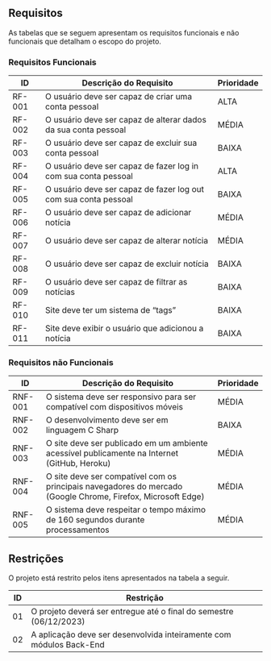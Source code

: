 ## Requisitos

As tabelas que se seguem apresentam os requisitos funcionais e não funcionais que detalham o escopo do projeto.

### Requisitos Funcionais

| ID     | Descrição do Requisito                                          | Prioridade |
| ------ | --------------------------------------------------------------- | ---------- |
| RF-001 | O usuário deve ser capaz de criar uma conta pessoal             | ALTA       |
| RF-002 | O usuário deve ser capaz de alterar dados da sua conta pessoal  | MÉDIA      |
| RF-003 | O usuário deve ser capaz de excluir sua conta pessoal           | BAIXA      |
| RF-004 | O usuário deve ser capaz de fazer log in com sua conta pessoal  | ALTA       |
| RF-005 | O usuário deve ser capaz de fazer log out com sua conta pessoal | BAIXA      |
| RF-006 | O usuário deve ser capaz de adicionar notícia                   | MÉDIA      |
| RF-007 | O usuário deve ser capaz de alterar notícia                     | MÉDIA      |
| RF-008 | O usuário deve ser capaz de excluir notícia                     | BAIXA      |
| RF-009 | O usuário deve ser capaz de filtrar as notícias                 | BAIXA      |
| RF-010 | Site deve ter um sistema de “tags”                              | BAIXA      |
| RF-011 | Site deve exibir o usuário que adicionou a notícia              | BAIXA      |

### Requisitos não Funcionais

| ID      | Descrição do Requisito                                                                                       | Prioridade |
| ------- | ------------------------------------------------------------------------------------------------------------ | ---------- |
| RNF-001 | O sistema deve ser responsivo para ser compatível com dispositivos móveis                                    | MÉDIA      |
| RNF-002 | O desenvolvimento deve ser em linguagem C Sharp                                                              | BAIXA      |
| RNF-003 | O site deve ser publicado em um ambiente acessível publicamente na Internet (GitHub, Heroku)                 | MÉDIA      |
| RNF-004 | O site deve ser compatível com os principais navegadores do mercado (Google Chrome, Firefox, Microsoft Edge) | MÉDIA      |
| RNF-005 | O sistema deve respeitar o tempo máximo de 160 segundos durante processamentos                               | MÉDIA      |

## Restrições

O projeto está restrito pelos itens apresentados na tabela a seguir.

| ID  | Restrição                                                           |
| --- | ------------------------------------------------------------------- |
| 01  | O projeto deverá ser entregue até o final do semestre (06/12/2023)  |
| 02  | A aplicação deve ser desenvolvida inteiramente com módulos Back-End |
